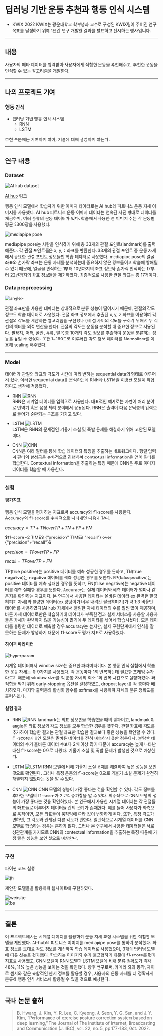 # 딥러닝 기반 운동 추천과 행동 인식 시스템

* KWIX 2022
KWIX는 광운대학교 학부생과 교수로 구성된 KWIX팀이 주어진 연구 목표를 달성하기 위해 1년간 연구 개발한 결과를 발표하고 전시하는 행사입니다.

---

## 내용

사용자의 메타 데이터를 입력받아 사용자에게 적합한 운동을 추천해주고, 추천한 운동을 인식할 수 있는 알고리즘을 개발한다.  

---

## 나의 프로젝트 기여

### 행동 인식

* 딥러닝 기반 행동 인식 시스템
  * RNN
  * LSTM

추천 부분에는 기여하지 않아, 기술에 대해 설명하지 않는다.

---

## 연구 내용

### Dataset

![AI hub dataset](./img/AIhubdataset.PNG)

[AI hub](https://aihub.or.kr/) 링크

행동 인식 모델에서 학습하기 위한 이미지 데이터로는 AI hub의 피트니스 운동 자세 이미지를 사용했다. AI hub 피트니스 운동 이미지 데이티는 연속된 사진 형태로 데이터를 제공하며, 여러 종류의 운동 데이터가 있다. 학습에서 사용한 총 이미지 수는 각 운동별 평균 2300장을 사용했다.

![mediapipe pose](./img/pose_tracking_full_body_landmarks.png)

mediapipe pose는 사람을 인식하기 위해 총 33개의 관절 포인트(landmark)를 출력해준다. 각 관절 포인트들은 x, y, z 좌표를 반환한다. 33개의 관절 포인트 중 운동 자세에서 중요한 관절 포인트 정보들만 학습 데이터로 사용했다. mediapipe pose의 얼굴 좌표와 손가락 좌표는 운동 자세를 분석하는데 중요하지 않은 정보들이고 학습에 방해될 수 있기 때문에, 얼굴을 인식하는 1부터 10번까지의 좌표 정보와 손가락 인식하는 17부터 22번까지의 좌표 정보들을 제거하였다. 최종적으로 사용한 관절 좌표는 총 17개이다.  

### Data preprocessing

![angle](./img/angle.PNG)>

관절 좌표만을 사용한 데이터는 상대적으로 분류 성능이 떨어지기 때문에, 관절의 각도 정보도 학습 데이터로 사용했다. 관절 좌표 정보에서 추출된 x, y, z 좌표를 이용하여 각 관절의 각도를 계산하는 알고리즘을 구현했다 (세 점 사이의 각도를 구하기 위해서 두 직선의 벡터를 외적 연산을 한다). 관절의 각도는 운동을 분석할 때 중요한 정보로 사용된다. 팔꿈치, 어깨, 골반, 무릎, 발목 총 10개의 각도 정보를 추출하여 운동을 분류하는 성능을 높일 수 있었다. 또한 1~180도로 이루어진 각도 정보 데이터를 Normalizer를 이용해 scaling 해주었다.  

---

### Model

데이터가 관절의 좌표와 각도가 시간에 따라 변하는 sequential data의 형태로 이루어져 있다. 이러한 sequential data를 분석하는데 RNN과 LSTM을 이용한 모델이 적합하다고 생각해 적용했다.

* RNN
![RNN](./img/RNN.PNG)  
RNN은 시계열 데이터를 입력으로 사용한다. 대표적인 예시로는 자연어 처리 분야로 번역기 혹은 음성 처리 분야에서 응용된다. RNN은 출력이 다음 은닉층의 입력으로 들어가 순환되는 구조를 가지고 있다.  

* LSTM
![LSTM](./img/LSTM.PNG)  
LSTM은 RNN의 문제점인 기울기 소실 및 폭발 문제를 해결하기 위해 고안된 모델이다.  

* CNN
![CNN](./img/CNNseq.png)  
CNN은 여러 필터를 통해 학습 데이터의 특징을 추출하는 네트워크이다. 행렬 입력과 필터의 합성곱을 순차적으로 진행하여 contextual information을 얻어 필터를 학습한다. Contextual information을 추출하는 특징 때문에 CNN은 주로 이미지 데이터를 학습할 때 사용한다.  

---

### 실험

#### 평가지표

행동 인식 모델을 평가하는 지표로써 accuracy와 f1-score를 사용한다.  
Accuracy와 f1-score를 수식적으로 나타내면 다음과 같다.  

$accuracy= {TP+TN} over {TP+TN+FP+FN}$  

$f1-score=2 TIMES  {"precision" TIMES "recall"} over {"precision"+"recall"}$  

$precision= { TP} over {TP+FP }$

$recall= { TP} over {TP+FN }$  

TP(true positive)는 positive 데이터를 예측 성공한 경우를 뜻하고, TN(true negative)는 negative 데이터를 예측 성공한 경우를 뜻한다. FP(false positive)는 positive 데이터를 예측 실패한 경우를 뜻하고, FN(false negative)는 negative 데이터를 예측 실패한 경우를 뜻한다. Accuracy는 실제 데이터와 예측 데이터가 얼마나 같은지를 확인하는 지표이다. 본 연구에서 사용한 데이터는 올바른 데이터(ex 완벽한 팔굽혀펴기 자세)와 불량한 데이터(ex 엉덩이가 너무 내려간 팔굽혀펴기)가 약 1:3 비율인 데이터를 사용하였다(AI hub 자체에서 불량한 자세 데이터의 수를 훨씬 많이 제공하며, 바른 자세 데이터로만은 학습하기에 데이터가 부족한 점과 실제 서비스를 사용할 사용자들은 자세가 완벽하지 않을 가능성이 많기에 두 데이터를 섞어서 학습시켰다). 모든 데이터를 불량한 데이터로 예측할 경우 accuracy는 높지만, 실제 구현단계에서 인식을 잘 못하는 문제가 발생하기 때문에 f1-score도 평가 지표로 사용하였다.

#### 하이퍼 파라미터

![hyperparam](./img/param.PNG)

시계열 데이터에서 window size는 중요한 파라미터이다. 본 행동 인식 실험에서 학습한 운동 자세는 총 9가지를 사용했다. 각 운동마다 1회 반복하는데 필요한 프레임 수가 다르기 때문에 window size를 각 운동 자세의 최소 1회 반복 시간으로 설정하였다. 과적합을 막기 위해 early-stopping 옵션을 설정하였고, dropout layer를 각 층마다 배치하였다. 마지막 출력층의 활성화 함수를 softmax를 사용하여 자세의 분류 정확도를 출력하였다.  

#### 실험 결과

* RNN
![RNN](./img/RNNs.PNG)
landmark는 좌표 정보만을 학습했을 때의 결과이고, landmark & angle은 좌표 정보와 각도 정보를 모두 학습한 경우를 뜻한다. 관절 좌표에 각도를 추가하여 학습한 결과는 관절 좌표만 학습한 결과보다 좋은 성능을 확인할 수 있다. F1-score가 0인 모델은 올바른 데이터를 전혀 예측하지 못한 경우이다. 불량한 데이터의 수가 올바른 데이터 수보다 2배 이상 많기 때문에 accuracy는 높게 나타난 대신 f1-score는 0으로 나왔다. 기울기 소실 및 폭발 문제가 발생한 것으로 예상한다.  

* LSTM
![LSTM](./img/LSTMs.PNG)
RNN 모델에 비해 기울기 소실 문제를 해결하여 높은 성능을 보인 것으로 확인된다. 그러나 특정 운동의 f1-score는 0으로 기울기 소실 문제가 완전히 해결되지 않았다는 것을 알 수 있다.  

* CNN
![CNN](./img/CNNs.PNG)
CNN 모델의 성능이 가장 좋다는 것을 확인할 수 있다. 각도 정보를 추가한 모델의 f1-score가 2.7% 증가함을 알 수 있다. 최종적으로 CNN 모델의 성능이 가장 좋다는 것을 확인하였다.
본 연구에서 사용한 시계열 데이터는 각 관절들의 좌표들로 이루어져 데이터들 간의 관계가 존재한다. 예를 들어 사용자가 좌측으로 움직이면, 모든 좌표들이 움직임에 따라 값이 변화하게 된다. 또한, 특정 각도가 변하면, 그 각도와 관계된 다른 각도가 변한다. 일반적으로 시계열 데이터를 CNN 모델로 학습하는 경우는 흔하지 않다. 그러나 본 연구에서 사용한 데이터들은 서로 상관관계를 가지므로 CNN의 contextual information을 추출하는 특징 때문에 가장 좋은 성능을 보인 것으로 예상한다.

---

### 구현

파이썬 코드 실행  

![jh](./img/impli1.png)  

제안한 모델들을 활용하여 웹사이트에 구현하였다.  

![website](./img/image03.png)  
![bs](./img/image02.png)  

---

## 결론

이 프로젝트에서는 시계열 데이터를 활용하여 운동 자세 교정 시스템을 위한 적합한 모델을 제안했다. AI-hub의 피트니스 이미지를 mediapipe pose를 통하여 분석했다. 좌표 정보를 토대로 각도 정보를 계산하여 학습 데이터로 사용했으며, 3개의 딥러닝 모델에 따른 성능을 평가했다. 학습하는 이미지의 수가 불균형하기 때문에 f1-score를 평가지표로 사용했고, CNN 모델이 RNN 모델과 LSTM 모델에 비해 분류 정확도가 각각 48%, 11% 높은 성능을 보이는 것을 확인했다. 향후 연구로써, 카메라 외의 동작, 자이로 센서와 같은 복합적인 센서 정보를 활용할 경우, 사용자의 운동 자세를 더 정확하게 분류해 행동 인식 서비스에 활용될 수 있을 것으로 예상한다.

---

## 국내 논문 출허

> B. Hwang, J. Kim, Y. R. Lee, C. Kyeong, J. Seon, Y. G. Sun, and J. Y. Kim, “Performance of exercise posture correction system based on deep learning,” The Journal of The Institute of Internet, Broadcasting and Communication (J. IIBC), vol. 22, no. 5, pp.177-183, Oct. 2022.
